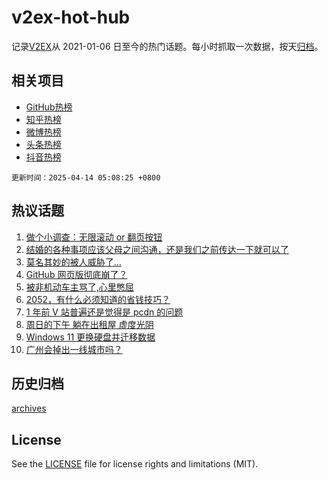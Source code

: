 # v2ex-hot-hub

 记录[V2EX](https://www.v2ex.com/)从 2021-01-06 日至今的热门话题。每小时抓取一次数据，按天[归档](archives)。
 
 ## 相关项目

- [GitHub热榜](https://github.com/snaildev/github-hot-hub)
- [知乎热榜](https://github.com/snaildev/zhihu-hot-hub)
- [微博热榜](https://github.com/snaildev/weibo-hot-hub)
- [头条热榜](https://github.com/snaildev/toutiao-hot-hub)
- [抖音热榜](https://github.com/snaildev/douyin-hot-hub)


 `更新时间：2025-04-14 05:08:25 +0800`

## 热议话题

1. [做个小调查：无限滚动 or 翻页按钮](https://www.v2ex.com/t/1125134)
1. [结婚的各种事项应该父母之间沟通，还是我们之前传达一下就可以了](https://www.v2ex.com/t/1125040)
1. [莫名其妙的被人威胁了...](https://www.v2ex.com/t/1125087)
1. [GitHub 网页版彻底崩了？](https://www.v2ex.com/t/1125080)
1. [被非机动车主骂了,心里憋屈](https://www.v2ex.com/t/1125073)
1. [2052，有什么必须知道的省钱技巧？](https://www.v2ex.com/t/1125058)
1. [1 年前 V 站普遍还是觉得是 pcdn 的问题](https://www.v2ex.com/t/1125044)
1. [周日的下午 躺在出租屋 虚度光阴](https://www.v2ex.com/t/1125108)
1. [Windows 11 更换硬盘并迁移数据](https://www.v2ex.com/t/1125090)
1. [广州会掉出一线城市吗？](https://www.v2ex.com/t/1125069)

## 历史归档

[archives](archives)

## License

See the [LICENSE](LICENSE) file for license rights and limitations (MIT).
